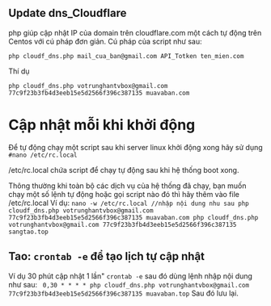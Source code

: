 ## Update dns_Cloudflare
php giúp cập nhật IP của domain trên cloudflare.com một cách tự động trên Centos với cú pháp đơn giản.
Cú pháp của script như sau:
```
php cloudf_dns.php mail_cua_ban@gmail.com API_Totken ten_mien.com

  ```
  
  Thí dụ
```
php cloudf_dns.php votrunghantvbox@gmail.com 77c9f23b3fb4d3eeb15e5d2566f396c387135 muavaban.com

```
# Cập nhật mỗi khi khởi động
Để tự động chạy một script sau khi server linux khởi động xong hãy sử dụng  ``#nano /etc/rc.local``

/etc/rc.local chứa script để chạy tự động sau khi hệ thống boot xong.

Thông thường khi toàn bộ các dịch vụ của hệ thống đã chạy, bạn muốn chạy một số lệnh tự động hoặc gọi script nào đó thì hãy thêm vào file /etc/rc.local
Ví dụ:
``nano -w /etc/rc.local
//nhập nội dung nhu sau
php cloudf_dns.php votrunghantvbox@gmail.com 77c9f23b3fb4d3eeb15e5d2566f396c387135 muavaban.com
php cloudf_dns.php votrunghantvbox@gmail.com 77c9f23b3fb4d3eeb15e5d2566f396c387135 sangtao.top
``
## Tao: ``crontab -e`` để tạo lịch tự cập nhật
Ví dụ 30 phút cập nhật 1 lần"
``crontab -e``
sau đó dùng lệnh nhập nội dung như sau:
``
0,30 * * * * php cloudf_dns.php votrunghantvbox@gmail.com 77c9f23b3fb4d3eeb15e5d2566f396c387135 muavaban.top``
Sau đó lưu lại.

